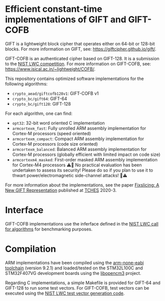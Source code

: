 # Efficient constant-time implementations of GIFT and GIFT-COFB

GIFT is a lightweight block cipher that operates either on 64-bit or 128-bit blocks. For more information on GIFT, see: https://giftcipher.github.io/gift/.

GIFT-COFB is an authenticated cipher based on GIFT-128. It is a submission to the [NIST LWC competition](https://csrc.nist.gov/projects/lightweight-cryptography). For more information on GIFT-COFB, see: https://www.isical.ac.in/~lightweight/COFB/.

This repository contains optimized software implementations for the following algorithms:

- `crypto_aead/giftcofb128v1`: GIFT-COFB v1  
- `crypto_bc/gift64`: GIFT-64  
- `crypto_bc/gift128`: GIFT-128  

For each algorithm, one can find:

- `opt32`: 32-bit word oriented C implementation  
- `armcortexm_fast`: Fully unrolled ARM assembly implementation for Cortex-M processors (speed oriented)
- `armcortexm_compact`: Compact ARM assembly implementation for Cortex-M processors (code size oriented)
- `armcortexm_balanced`: Balanced ARM assembly implementation for Cortex-M processors (globally efficient with limited impact on code size)
- `armcortexm4_masked`: First-order masked ARM assembly implementation for Cortex-M4 processors :warning::rotating_light: No practical evaluation has been undertaken to assess its security! Please do so if you plan to use it to thwart power/electromagnetic side-channel attacks! :rotating_light::warning: 

For more information about the implementations, see the paper [Fixslicing: A New GIFT Representation](https://eprint.iacr.org/2020/412.pdf) published at [TCHES](https://tches.iacr.org) 2020-3.

# Interface

GIFT-COFB implementations use the inferface defined in the [NIST LWC call for algorithms](https://csrc.nist.gov/CSRC/media/Projects/Lightweight-Cryptography/documents/final-lwc-submission-requirements-august2018.pdf) for benchmarking purposes.

# Compilation

ARM implementations have been compiled using the [arm-none-eabi toolchain](https://developer.arm.com/tools-and-software/open-source-software/developer-tools/gnu-toolchain/gnu-rm) (version 9.2.1) and loaded/tested on the STM32L100C and STM32F407VG development boards using the [libopencm3](https://github.com/libopencm3/libopencm3) project.

Regarding C implementations, a simple Makefile is provided for GIFT-64 and GIFT-128 to run some test vectors. For GIFT-COFB, test vectors can be executed using the [NIST LWC test vector generation code](https://csrc.nist.gov/CSRC/media/Projects/Lightweight-Cryptography/documents/TestVectorGen.zip).

